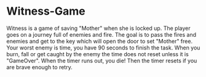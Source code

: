 # Witness-Game

Witness is a game of saving "Mother" when she is locked up. The player goes on a journey full of enemies and fire. The goal is to pass the fires and enemies and get to the key which will open the door to set "Mother" free. Your worst enemy is time, you have 90 seconds to finish the task. When you burn, fall or get caught by the enemy the time does not reset unless it is "GameOver". When the timer runs out, you die! Then the timer resets if you are brave enough to retry. 
